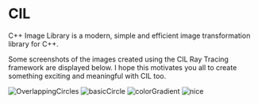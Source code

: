 # CIL
C++ Image Library is a modern, simple and efficient image transformation library for C++.

Some screenshots of the images created using the CIL Ray Tracing framework are displayed below. I hope this motivates you all
to create something exciting and meaningful with CIL too.

![OverlappingCircles](https://github.com/XploreX/CIL/assets/40723498/7034087d-1c7f-4e21-a1cb-e5a7ec61e920)
![basicCircle](https://github.com/XploreX/CIL/assets/40723498/6ab81bf5-8a0a-4aac-846c-857102f53f39)
![colorGradient](https://github.com/XploreX/CIL/assets/40723498/d265e981-a1b4-4f0d-b291-9a080eac7209)
![nice](https://github.com/XploreX/CIL/assets/40723498/bcddd6c4-849c-4ccc-8444-0b5aa45f3eb7)
